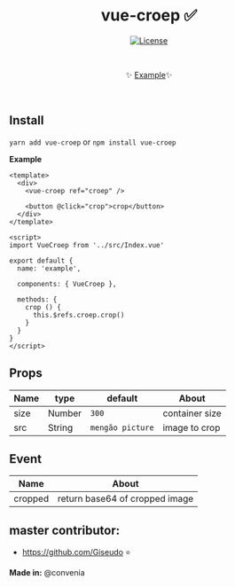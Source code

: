 <h1 align="center">vue-croep ✅</h1>

<p align="center">
  <a href="#"><img src="https://img.shields.io/npm/l/vuelidation.svg" alt="License" target="_blank"></a>
</p>

<br>

<p align="center">
  ✨ <a href="https://viniazvd.github.io/vue-croep/">Example</a>✨
</p>

<br>

## Install
`yarn add vue-croep` or `npm install vue-croep`

**Example**
```vue
<template>
  <div>
    <vue-croep ref="croep" />

    <button @click="crop">crop</button>
  </div>
</template>

<script>
import VueCroep from '../src/Index.vue'

export default {
  name: 'example',

  components: { VueCroep },

  methods: {
    crop () {
      this.$refs.croep.crop()
    }
  }
}
</script>
```

## Props

Name                |   type   |             default          | About
-----               | -------  | ---------------------------- | ------
size                |  Number  |            `300`             | container size
src                 |  String  |        `mengão picture`      | image to crop

## Event

Name       | About
-----      | -----
cropped    | return base64 of cropped image

## master contributor:
- https://github.com/Giseudo :star: 

**Made in:** @convenia
